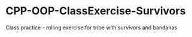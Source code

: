 # CPP-OOP-ClassExercise-Survivors
Class practice - rolling exercise for tribe with survivors and bandanas
